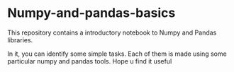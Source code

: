 # Numpy-and-pandas-basics
This repository contains a introductory notebook to Numpy and Pandas libraries.

In it, you can identify some simple tasks. Each of them is made using some particular numpy and pandas tools.
Hope u find it useful
